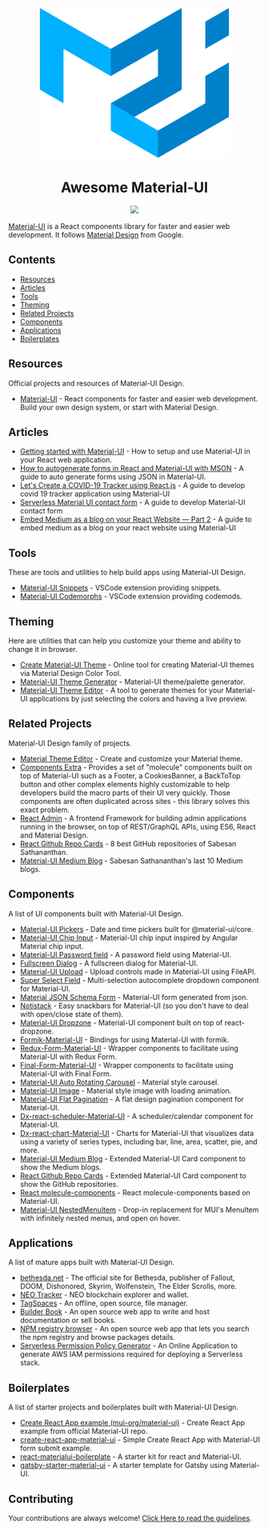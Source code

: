 [<p align="center"><img src="https://github.com/nadunindunil/awesome-material-ui/blob/master/material-ui-logo.svg" height=300></p>](https://material-ui.com/)

<h1 align="center">Awesome Material-UI</h1>

[<p align="center"><img src="https://awesome.re/badge.svg" height=20></p>](https://github.com/sindresorhus/awesome)

[Material-UI](https://material-ui.com/) is a React components library for faster and easier web development. It follows [Material Design](https://material.io/design/introduction/) from Google.

## Contents

- [Resources](#resources)
- [Articles](#articles)
- [Tools](#tools)
- [Theming](#theming)
- [Related Projects](#related-projects)
- [Components](#components)
- [Applications](#applications)
- [Boilerplates](#boilerplates)

## Resources

Official projects and resources of Material-UI Design.

- [Material-UI](https://material-ui.com/) - React components for faster and easier web development. Build your own design system, or start with Material Design.

## Articles

- [Getting started with Material-UI](https://medium.com/codingthesmartway-com-blog/getting-started-with-material-ui-for-react-material-design-for-react-364b2688b555) - How to setup and use Material-UI in your React web application.
- [How to autogenerate forms in React and Material-UI with MSON](https://medium.com/free-code-camp/how-to-autogenerate-forms-in-react-and-material-ui-with-mson-5771b1b7e739) - A guide to auto generate forms using JSON in Material-UI.
- [Let's Create a COVID-19 Tracker using React.js](https://towardsdatascience.com/lets-create-a-covid-19-tracker-using-react-js-5a3a0265a633) - A guide to develop covid 19 tracker application using Material-UI
- [Serverless Material UI contact form](https://medium.com/design-bootcamp/serverless-material-ui-contact-form-55296e107609) - A guide to develop Material-UI contact form
- [Embed Medium as a blog on your React Website — Part 2](https://medium.com/datadriveninvestor/embed-medium-as-a-blog-on-your-react-website-part-2-187db2b60a59) - A guide to embed medium as a blog on your react website using Material-UI

## Tools

These are tools and utilities to help build apps using Material-UI Design.

- [Material-UI Snippets](https://marketplace.visualstudio.com/items?itemName=vscodeshift.material-ui-snippets) - VSCode extension providing snippets.
- [Material-UI Codemorphs](https://marketplace.visualstudio.com/items?itemName=vscodeshift.material-ui-codemorphs) - VSCode extension providing codemods.

## Theming

Here are utilities that can help you customize your theme and ability to change it in browser.

- [Create Material-UI Theme](https://github.com/react-theming/create-mui-theme) - Online tool for creating Material-UI themes via Material Design Color Tool.
- [Material-UI Theme Generator](https://cimdalli.github.io/mui-theme-generator/) - Material-UI theme/palette generator.
- [Material-UI Theme Editor](https://in-your-saas.github.io/material-ui-theme-editor/) - A tool to generate themes for your Material-UI applications by just selecting the colors and having a live preview.

## Related Projects

Material-UI Design family of projects.

- [Material Theme Editor](https://material.io/resources/theme-editor/) - Create and customize your Material theme.
- [Components Extra](https://github.com/alexandre-lelain/components-extra) - Provides a set of "molecule" components built on top of Material-UI such as a Footer, a CookiesBanner, a BackToTop button and other complex elements highly customizable to help developers build the macro parts of their UI very quickly. Those components are often duplicated across sites - this library solves this exact problem.
- [React Admin](https://marmelab.com/react-admin/) - A frontend Framework for building admin applications running in the browser, on top of REST/GraphQL APIs, using ES6, React and Material Design.
- [React Github Repo Cards](https://react-github-repo-cards.vercel.app/) - 8 best GitHub repositories of Sabesan Sathananthan.
- [Material-UI Medium Blog](https://material-ui-medium-blog.vercel.app/) - Sabesan Sathananthan's last 10 Medium blogs.

## Components

A list of UI components built with Material-UI Design.

- [Material-UI Pickers](https://github.com/mui-org/material-ui-pickers) - Date and time pickers built for @material-ui/core.
- [Material-UI Chip Input](https://github.com/TeamWertarbyte/material-ui-chip-input) - Material-UI chip input inspired by Angular Material chip input.
- [Material-UI Password field](https://github.com/TeamWertarbyte/material-ui-password-field) - A password field using Material-UI.
- [Fullscreen Dialog](https://github.com/TeamWertarbyte/material-ui-fullscreen-dialog) - A fullscreen dialog for Material-UI.
- [Material-UI Upload](https://github.com/corpix/material-ui-upload) - Upload controls made in Material-UI using FileAPI.
- [Super Select Field](https://github.com/Sharlaan/material-ui-superselectfield) - Multi-selection autocomplete dropdown component for Material-UI.
- [Material JSON Schema Form](https://github.com/nadunindunil/material-jsonschema-form) - Material-UI form generated from json.
- [Notistack](https://github.com/iamhosseindhv/notistack) - Easy snackbars for Material-UI (so you don't have to deal with open/close state of them).
- [Material-UI Dropzone](https://github.com/Yuvaleros/material-ui-dropzone) - Material-UI component built on top of react-dropzone.
- [Formik-Material-UI](https://github.com/stackworx/formik-material-ui) - Bindings for using Material-UI with formik.
- [Redux-Form-Material-UI](https://github.com/erikras/redux-form-material-ui) - Wrapper components to facilitate using Material-UI with Redux Form.
- [Final-Form-Material-UI](https://github.com/Deadly0/final-form-material-ui) - Wrapper components to facilitate using Material-UI with Final Form.
- [Material-UI Auto Rotating Carousel](https://mui.wertarbyte.com/#material-auto-rotating-carousel) - Material style carousel.
- [Material-UI Image](https://mui.wertarbyte.com/#material-ui-image) - Material style image with loading animation.
- [Material-UI Flat Pagination](https://github.com/szmslab/material-ui-flat-pagination) - A flat design pagination component for Material-UI.
- [Dx-react-scheduler-Material-UI](https://devexpress.github.io/devextreme-reactive/react/scheduler/) - A scheduler/calendar component for Material-UI.
- [Dx-react-chart-Material-UI](https://devexpress.github.io/devextreme-reactive/react/chart/) - Charts for Material-UI that visualizes data using a variety of series types, including bar, line, area, scatter, pie, and more.
- [Material-UI Medium Blog](https://github.com/sabesansathananthan/material-ui-medium-blog) - Extended Material-UI Card component to show the Medium blogs.
- [React Github Repo Cards](https://github.com/sabesansathananthan/react-github-repo-cards) - Extended Material-UI Card component to show the GitHub repositories.
- [React molecule-components](https://github.com/alexandre-lelain/components-extra) - React molecule-components based on Material-UI.
- [Material-UI NestedMenuItem](https://github.com/azmenak/material-ui-nested-menu-item) - Drop-in replacement for MUI's MenuItem with infinitely nested menus, and open on hover.

## Applications

A list of mature apps built with Material-UI Design.

- [bethesda.net](https://bethesda.net/) - The official site for Bethesda, publisher of Fallout, DOOM, Dishonored, Skyrim, Wolfenstein, The Elder Scrolls, more.
- [NEO Tracker](https://neotracker.io/) - NEO blockchain explorer and wallet.
- [TagSpaces](https://www.tagspaces.org/) - An offline, open source, file manager.
- [Builder Book](https://builderbook.org/) - An open source web app to write and host documentation or sell books.
- [NPM registry browser](https://topheman.github.io/npm-registry-browser/) - An open source web app that lets you search the npm registry and browse packages details.
- [Serverless Permission Policy Generator](https://github.com/Open-SL/serverless-permission-generator) - An Online Application to generate AWS IAM permissions required for deploying a Serverless stack.

## Boilerplates

A list of starter projects and boilerplates built with Material-UI Design.

- [Create React App example (mui-org/material-ui)](https://github.com/mui-org/material-ui/tree/master/examples/create-react-app) - Create React App example from official Material-UI repo.
- [create-react-app-material-ui](https://github.com/katopz/create-react-app-material-ui) - Simple Create React App with Material-UI form submit example.
- [react-materialui-boilerplate](https://github.com/syedabuthahirm/react-materialui-boilerplate) - A starter kit for react and Material-UI.
- [gatsby-starter-material-ui](https://github.com/nareshbhatia/gatsby-starter-material-ui) - A starter template for Gatsby using Material-UI.

## Contributing

Your contributions are always welcome! [Click Here to read the guidelines](https://github.com/nadunindunil/awesome-material-ui/blob/master/contributing.md).
